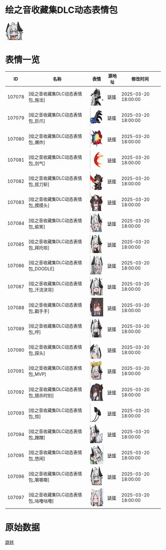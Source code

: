 # 绘之音收藏集DLC动态表情包

<img src="./cover.png" height="60" alt="cover" />

# 表情一览

|ID|名称|表情|源地址|修改时间|
|----|----|----|----|----|
|107078|[绘之音收藏集DLC动态表情包_施法]|<img src="./pic/107078_%5B绘之音收藏集DLC动态表情包_施法%5D.gif" height="60" alt="施法"/>|[链接](https://i0.hdslb.com/bfs/garb/4310e015c8cbc41ff4a382ae47747166282fe663.gif)|2025-03-20 18:00:00|
|107079|[绘之音收藏集DLC动态表情包_巨爪]|<img src="./pic/107079_%5B绘之音收藏集DLC动态表情包_巨爪%5D.gif" height="60" alt="巨爪"/>|[链接](https://i0.hdslb.com/bfs/garb/22c4314aadd56344f05200013efae72090de1aa3.gif)|2025-03-20 18:00:00|
|107080|[绘之音收藏集DLC动态表情包_爆炸]|<img src="./pic/107080_%5B绘之音收藏集DLC动态表情包_爆炸%5D.gif" height="60" alt="爆炸"/>|[链接](https://i0.hdslb.com/bfs/garb/7f9b239a88a4c2bd07971f59253127fc3f3ed551.gif)|2025-03-20 18:00:00|
|107081|[绘之音收藏集DLC动态表情包_剑气]|<img src="./pic/107081_%5B绘之音收藏集DLC动态表情包_剑气%5D.gif" height="60" alt="剑气"/>|[链接](https://i0.hdslb.com/bfs/garb/9401d725764c41f5e9149eebd15d3477793980b0.gif)|2025-03-20 18:00:00|
|107082|[绘之音收藏集DLC动态表情包_拔刀斩]|<img src="./pic/107082_%5B绘之音收藏集DLC动态表情包_拔刀斩%5D.gif" height="60" alt="拔刀斩"/>|[链接](https://i0.hdslb.com/bfs/garb/6ca93e90d902e4988971ec5f23542b4b258bf61b.gif)|2025-03-20 18:00:00|
|107083|[绘之音收藏集DLC动态表情包_摸摸头]|<img src="./pic/107083_%5B绘之音收藏集DLC动态表情包_摸摸头%5D.gif" height="60" alt="摸摸头"/>|[链接](https://i0.hdslb.com/bfs/garb/28352395203c4434f6caf96ed303fd5c3398e01d.gif)|2025-03-20 18:00:00|
|107084|[绘之音收藏集DLC动态表情包_偷笑]|<img src="./pic/107084_%5B绘之音收藏集DLC动态表情包_偷笑%5D.gif" height="60" alt="偷笑"/>|[链接](https://i0.hdslb.com/bfs/garb/73959a238663c31b2e98bfdde66624e4102afda5.gif)|2025-03-20 18:00:00|
|107085|[绘之音收藏集DLC动态表情包_拜托啦]|<img src="./pic/107085_%5B绘之音收藏集DLC动态表情包_拜托啦%5D.gif" height="60" alt="拜托啦"/>|[链接](https://i0.hdslb.com/bfs/garb/69e355247243130889fc20fa4dfb5189b1392f80.gif)|2025-03-20 18:00:00|
|107086|[绘之音收藏集DLC动态表情包_DOODLE]|<img src="./pic/107086_%5B绘之音收藏集DLC动态表情包_DOODLE%5D.gif" height="60" alt="DOODLE"/>|[链接](https://i0.hdslb.com/bfs/garb/51bf0d1553b89b5b5e09cbecc0431bee80a79664.gif)|2025-03-20 18:00:00|
|107087|[绘之音收藏集DLC动态表情包_汗流浃背]|<img src="./pic/107087_%5B绘之音收藏集DLC动态表情包_汗流浃背%5D.gif" height="60" alt="汗流浃背"/>|[链接](https://i0.hdslb.com/bfs/garb/719247d51439aa8627c0068827983935ffa609ef.gif)|2025-03-20 18:00:00|
|107088|[绘之音收藏集DLC动态表情包_戳手手]|<img src="./pic/107088_%5B绘之音收藏集DLC动态表情包_戳手手%5D.gif" height="60" alt="戳手手"/>|[链接](https://i0.hdslb.com/bfs/garb/229fde7eb1c0a827157f6bae080ba44ffedeb5ed.gif)|2025-03-20 18:00:00|
|107089|[绘之音收藏集DLC动态表情包_哼]|<img src="./pic/107089_%5B绘之音收藏集DLC动态表情包_哼%5D.gif" height="60" alt="哼"/>|[链接](https://i0.hdslb.com/bfs/garb/9a2af35684c2e44d1778281bbc17aaba1dd50619.gif)|2025-03-20 18:00:00|
|107090|[绘之音收藏集DLC动态表情包_探头]|<img src="./pic/107090_%5B绘之音收藏集DLC动态表情包_探头%5D.gif" height="60" alt="探头"/>|[链接](https://i0.hdslb.com/bfs/garb/b2d2c2bcb6487557dea5b87b4b4f0419a6b6df56.gif)|2025-03-20 18:00:00|
|107091|[绘之音收藏集DLC动态表情包_MVP]|<img src="./pic/107091_%5B绘之音收藏集DLC动态表情包_MVP%5D.gif" height="60" alt="MVP"/>|[链接](https://i0.hdslb.com/bfs/garb/2bcdcb33971043603cf458739f62d7212d43b69b.gif)|2025-03-20 18:00:00|
|107092|[绘之音收藏集DLC动态表情包_猎杀时刻]|<img src="./pic/107092_%5B绘之音收藏集DLC动态表情包_猎杀时刻%5D.gif" height="60" alt="猎杀时刻"/>|[链接](https://i0.hdslb.com/bfs/garb/75649245ec1e7c1d54e81c7ea06541fdfff64833.gif)|2025-03-20 18:00:00|
|107093|[绘之音收藏集DLC动态表情包_惊]|<img src="./pic/107093_%5B绘之音收藏集DLC动态表情包_惊%5D.gif" height="60" alt="惊"/>|[链接](https://i0.hdslb.com/bfs/garb/3369626d50ec248671adf76d86fa31a7102db167.gif)|2025-03-20 18:00:00|
|107094|[绘之音收藏集DLC动态表情包_蹭蹭]|<img src="./pic/107094_%5B绘之音收藏集DLC动态表情包_蹭蹭%5D.gif" height="60" alt="蹭蹭"/>|[链接](https://i0.hdslb.com/bfs/garb/8cff706bfa96d9ec7d4f8d6a08a8371277c81845.gif)|2025-03-20 18:00:00|
|107095|[绘之音收藏集DLC动态表情包_悠闲]|<img src="./pic/107095_%5B绘之音收藏集DLC动态表情包_悠闲%5D.gif" height="60" alt="悠闲"/>|[链接](https://i0.hdslb.com/bfs/garb/6fcecae3f0815f4708aecdc08cd64ed36eabb1d2.gif)|2025-03-20 18:00:00|
|107096|[绘之音收藏集DLC动态表情包_嚼嚼嚼]|<img src="./pic/107096_%5B绘之音收藏集DLC动态表情包_嚼嚼嚼%5D.gif" height="60" alt="嚼嚼嚼"/>|[链接](https://i0.hdslb.com/bfs/garb/2e3caf4a782c2600cbf7a3429650c2b5947d8937.gif)|2025-03-20 18:00:00|
|107097|[绘之音收藏集DLC动态表情包_咕噜咕噜]|<img src="./pic/107097_%5B绘之音收藏集DLC动态表情包_咕噜咕噜%5D.gif" height="60" alt="咕噜咕噜"/>|[链接](https://i0.hdslb.com/bfs/garb/98f8fe05414117562286dce6be4f4ed6a5984571.gif)|2025-03-20 18:00:00|

# 原始数据

[跳转](./raw.json)

